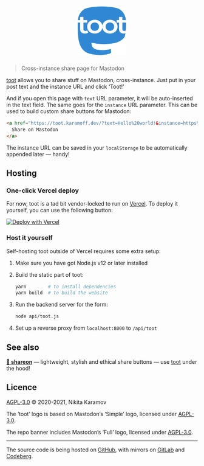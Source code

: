 <h1 align="center"><img src="assets/logo.svg" width="128" height="128" alt="toot"></h1>

> Cross-instance share page for Mastodon

[toot] allows you to share stuff on Mastodon, cross-instance. Just put in your post text and the instance URL and click ‘Toot!’

And if you open this page with `text` URL parameter, it will be auto-inserted in the text field. The same goes for the `instance` URL parameter. This can be used to build custom share buttons for Mastodon:

```html
<a href="https://toot.karamoff.dev/?text=Hello%20world!&instance=https%3A%2F%2Fmastodon.xyz">
  Share on Mastodon
</a>
```

The instance URL can be saved in your `localStorage` to be automatically appended later — handy!

## Hosting

### One-click Vercel deploy

For now, toot is a tad bit vendor-locked to run on
[Vercel](https://vercel.com/). To deploy it yourself, you can use the following
button:

[![Deploy with Vercel](https://vercel.com/button)](https://vercel.com/new/clone?repository-url=https%3A%2F%2Fgithub.com%2FNickKaramoff%2Ftoot)

### Host it yourself

Self-hosting toot outside of Vercel requires some extra setup:

1. Make sure you have got Node.js v12 or later installed

2. Build the static part of toot:

   ```sh
   yarn        # to install dependencies
   yarn build  # to build the website
   ```

3. Run the backend server for the form:

   ```sh
   node api/toot.js
   ```

4. Set up a reverse proxy from `localhost:8000` to `/api/toot`


## See also

**[📯 shareon](https://shareon.js.org)** — lightweight, stylish and ethical share buttons — use [toot] under the hood!

## Licence

[AGPL-3.0](https://spdx.org/licenses/AGPL-3.0-only.html) © 2020-2021, Nikita Karamov

The ‘toot’ logo is based on Mastodon’s ‘Simple’ logo, licensed under [AGPL-3.0](https://www.gnu.org/licenses/agpl-3.0.html).

The repo banner includes Mastodon’s ‘Full’ logo, licensed under [AGPL-3.0](https://www.gnu.org/licenses/agpl-3.0.html).

----

The source code is being hosted
on [GitHub](https://github.com/NickKaramoff/toot), with mirrors
on [GitLab](https://gitlab.com/NickKaramoff/toot)
and [Codeberg](https://codeberg.org/NickKaramoff/toot).

[toot]: https://toot.karamoff.dev
